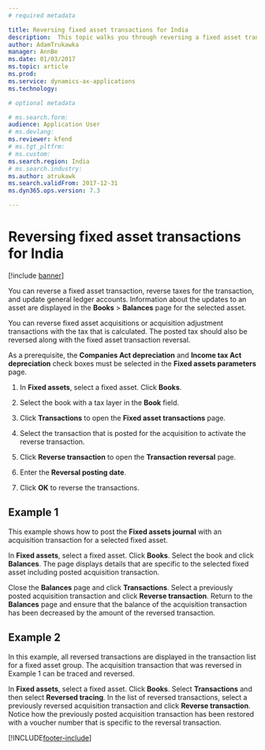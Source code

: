 ```yaml
---
# required metadata

title: Reversing fixed asset transactions for India
description:  This topic walks you through reversing a fixed asset transaction for India in Microsoft Dynamics 365 Finance.
author: AdamTrukawka
manager: AnnBe
ms.date: 01/03/2017
ms.topic: article
ms.prod:
ms.service: dynamics-ax-applications
ms.technology:

# optional metadata

# ms.search.form:
audience: Application User
# ms.devlang:
ms.reviewer: kfend
# ms.tgt_pltfrm:
# ms.custom:
ms.search.region: India
# ms.search.industry:
ms.author: atrukawk
ms.search.validFrom: 2017-12-31
ms.dyn365.ops.version: 7.3

---
```


# Reversing fixed asset transactions for India

[!include [banner](../includes/banner.md)]

You can reverse a fixed asset transaction, reverse taxes for the transaction, and update general ledger accounts. Information about the updates to an asset are displayed in the **Books** > **Balances** page for the selected asset.

You can reverse fixed asset acquisitions or acquisition adjustment transactions with the tax that is calculated. The posted tax should also be reversed along with the fixed asset transaction reversal.

As a prerequisite, the **Companies Act depreciation** and **Income tax Act depreciation** check boxes must be selected in the **Fixed assets parameters** page.

1. In **Fixed assets**, select a fixed asset. Click **Books**.

2. Select the book with a tax layer in the **Book** field.

3. Click **Transactions** to open the **Fixed asset transactions** page.

4. Select the transaction that is posted for the acquisition to activate the reverse transaction.

5. Click **Reverse transaction** to open the **Transaction reversal** page.

6. Enter the **Reversal posting date**.

7. Click **OK** to reverse the transactions.

## Example 1

This example shows how to post the **Fixed assets journal** with an acquisition transaction for a selected fixed asset. 

In **Fixed assets**, select a fixed asset. Click **Books**. Select the book and click **Balances**. The page displays details that are specific to the selected fixed asset including posted acquisition transaction.

Close the **Balances** page and click **Transactions**. Select a previously posted acquisition transaction and click **Reverse transaction**. Return to the **Balances** page and ensure that the balance of the acquisition transaction has been decreased by the amount of the reversed transaction.

## Example 2

In this example, all reversed transactions are displayed in the transaction list for a fixed asset group. The acquisition transaction that was reversed in Example 1 can be traced and reversed. 

In **Fixed assets**, select a fixed asset. Click **Books**. Select **Transactions** and then select **Reversed tracing**. In the list of reversed transactions, select a previously reversed acquisition transaction and click **Reverse transaction**. Notice how the previously posted acquisition transaction has been restored with a voucher number that is specific to the reversal transaction.


[!INCLUDE[footer-include](../../includes/footer-banner.md)]